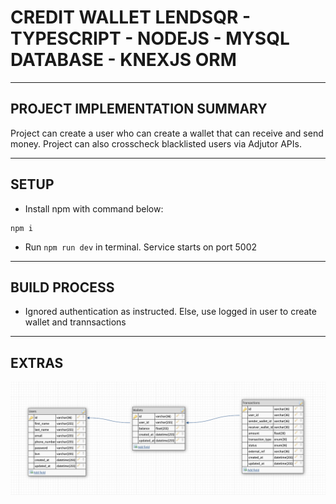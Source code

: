 

# **CREDIT WALLET LENDSQR - TYPESCRIPT - NODEJS - MYSQL DATABASE - KNEXJS ORM**

---
## PROJECT IMPLEMENTATION SUMMARY

Project can create a user who can create a wallet that can receive and send money. Project can also crosscheck blacklisted users via Adjutor APIs.


---
## SETUP

- Install npm with command below:
```
npm i
```

- Run `npm run dev` in terminal. Service starts on port 5002

---
## BUILD PROCESS

- Ignored authentication as instructed. Else, use logged in user to create wallet and trannsactions

---

## EXTRAS

![My Image](./db_design.png)

